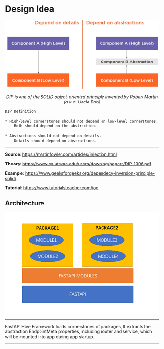 # Design Idea

![architecture](img/dip.png)

<p align="center">
    <em>
    DIP is one of the SOLID object-oriented principle invented by Robert Martin (a.k.a. Uncle Bob)
    </em>
</p>

    DIP Definition

    * High-level cornerstones should not depend on low-level cornerstones. 
        Both should depend on the abstraction.

    * Abstractions should not depend on details. 
        Details should depend on abstractions.


---

**Source**: <a href="https://martinfowler.com/articles/injection.html" target="_blank">https://martinfowler.com/articles/injection.html</a>

**Theory**: <a href="https://www.cs.utexas.edu/users/downing/papers/DIP-1996.pdf" target="_blank">https://www.cs.utexas.edu/users/downing/papers/DIP-1996.pdf</a>

**Example**: <a href="https://www.geeksforgeeks.org/dependecy-inversion-principle-solid/" target="_blank">https://www.geeksforgeeks.org/dependecy-inversion-principle-solid/</a>

**Tutorial**: <a href="https://www.tutorialsteacher.com/ioc" target="_blank">https://www.tutorialsteacher.com/ioc</a>


## Architecture

![architecture](img/architecture.png)

---

FastAPI Hive Framework loads cornerstones of packages, It extracts the abstraction EndpointMeta properties, including router and service, which will be mounted into app during app startup.

---
